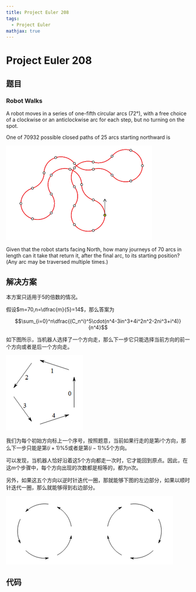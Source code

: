 ```yaml
---
title: Project Euler 208
tags:
  - Project Euler
mathjax: true
---
```

<escape><!-- more --></escape>
    

# Project Euler 208
## 题目
### Robot Walks

A robot moves in a series of one-fifth circular arcs ($72°$), with a free choice of a clockwise or an anticlockwise arc for each step, but no turning on the spot.

One of $70932$ possible closed paths of $25$ arcs starting northward is

![](../images/p208_robotwalk.gif)

Given that the robot starts facing North, how many journeys of $70$ arcs in length can it take that return it, after the final arc, to its starting position?(Any arc may be traversed multiple times.) 


## 解决方案

本方案只适用于$5$的倍数的情况。

假设$m=70,n=\dfrac{m}{5}=14$，那么答案为

$$\sum_{i=0}^n\dfrac{(C_n^i)^5\cdot(n^4-3in^3+4i^2n^2-2ni^3+i^4)}{n^4}$$

如下图所示，当机器人选择了一个方向走，那么下一步它只能选择当前方向的前一个方向或者是后一个方向走。

![](../images/p208-1.png)

我们为每个初始方向标上一个序号，按照题意，当前如果行走的是第$i$个方向，那么下一步只能是第$(i+1)\% 5$或者是第$(i-1)\%5$个方向。

可以发现，当机器人恰好沿着这$5$个方向都走一次时，它才能回到原点。因此，在这$m$个步骤中，每个方向出现的次数都是相等的，都为$n$次。

另外，如果这五个方向以逆时针迭代一圈，那就能够下图的左边部分，如果以顺时针迭代一圈，那么就能够得到右边部分。

![](../images/p208-2.png)

## 代码


